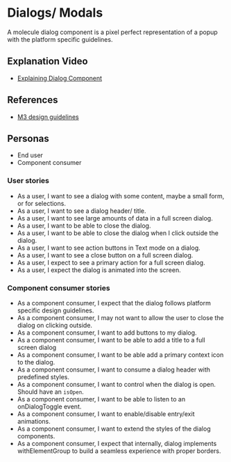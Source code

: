 # Dialogs/ Modals

A molecule dialog component is a pixel perfect representation of a popup with the platform specific guidelines.


## Explanation Video
-   [Explaining Dialog Component](https://www.loom.com/share/a51bc823497c423c80d61a16d7dd5777)

## References
-   [M3 design guidelines](https://m3.material.io/components/dialogs/specs)

## Personas
-   End user
-   Component consumer


### User stories

-   As a user, I want to see a dialog with some content, maybe a small form, or for selections.
-   As a user, I want to see a dialog header/ title.
-   As a user, I want to see large amounts of data in a full screen dialog.
-   As a user, I want to be able to close the dialog.
-   As a user, I want to be able to close the dialog when I click outside the dialog.
-   As a user, I want to see action buttons in Text mode on a dialog.
-   As a user, I want to see a close button on a full screen dialog.
-   As a user, I expect to see a primary action for a full screen dialog.
-   As a user, I expect the dialog is animated into the screen.


### Component consumer stories

-   As a component consumer, I expect that the dialog follows platform specific design guidelines.
-   As a component consumer, I may not want to allow the user to close the dialog on clicking outside.
-   As a component consumer, I want to add buttons to my dialog.
-   As a component consumer, I want to be able to add a title to a full screen dialog
-   As a component consumer, I want to be able add a primary context icon to the dialog.
-   As a component consumer, I want to consume a dialog header with predefined styles.
-   As a component consumer, I want to control when the dialog is open. Should have an `isOpen`.
-   As a component consumer, I want to be able to listen to an onDialogToggle event.
-   As a component consumer, I want to enable/disable entry/exit animations.
-   As a component consumer, I want to extend the styles of the dialog components.
-   As a component consumer, I expect that internally, dialog implements withElementGroup to build a seamless experience with proper borders.

